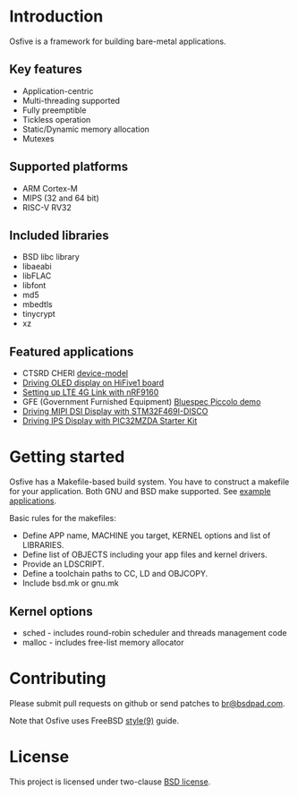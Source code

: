 # Introduction

Osfive is a framework for building bare-metal applications.

## Key features
- Application-centric
- Multi-threading supported
- Fully preemptible
- Tickless operation
- Static/Dynamic memory allocation
- Mutexes

## Supported platforms
- ARM Cortex-M
- MIPS (32 and 64 bit)
- RISC-V RV32

## Included libraries
- BSD libc library
- libaeabi
- libFLAC
- libfont
- md5
- mbedtls
- tinycrypt
- xz

## Featured applications
  * CTSRD CHERI [device-model](https://github.com/CTSRD-CHERI/device-model)
  * [Driving OLED display on HiFive1 board](https://github.com/osfive/hifive1-oled)
  * [Setting up LTE 4G Link with nRF9160](https://github.com/osfive/nrf9160)
  * GFE (Government Furnished Equipment) [Bluespec Piccolo demo](https://github.com/CTSRD-CHERI/piccolo-demo)
  * [Driving MIPI DSI Display with STM32F469I-DISCO](https://github.com/osfive/stm32f469i-disco-dsi)
  * [Driving IPS Display with PIC32MZDA Starter Kit](https://github.com/osfive/pic32mzdask-ips)

# Getting started

Osfive has a Makefile-based build system. You have to construct a makefile for your application. Both GNU and BSD make supported. See [example applications](https://github.com/osfive/).

Basic rules for the makefiles:
  * Define APP name, MACHINE you target, KERNEL options and list of LIBRARIES.
  * Define list of OBJECTS including your app files and kernel drivers.
  * Provide an LDSCRIPT.
  * Define a toolchain paths to CC, LD and OBJCOPY.
  * Include bsd.mk or gnu.mk

## Kernel options
  * sched - includes round-robin scheduler and threads management code
  * malloc - includes free-list memory allocator

# Contributing

Please submit pull requests on github or send patches to br@bsdpad.com.

Note that Osfive uses FreeBSD [style(9)](https://www.freebsd.org/cgi/man.cgi?query=style&sektion=9) guide.

# License

This project is licensed under two-clause [BSD license](https://en.wikipedia.org/wiki/BSD_licenses#2-clause_license_(%22Simplified_BSD_License%22_or_%22FreeBSD_License%22)).

